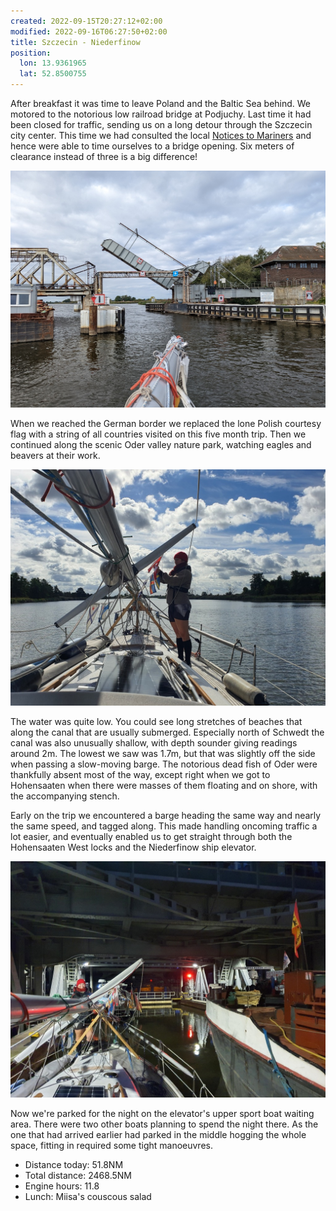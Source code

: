 ```yaml
---
created: 2022-09-15T20:27:12+02:00
modified: 2022-09-16T06:27:50+02:00
title: Szczecin - Niederfinow
position:
  lon: 13.9361965
  lat: 52.8500755
---
```


After breakfast it was time to leave Poland and the Baltic Sea behind. We motored to the notorious low railroad bridge at Podjuchy. Last time it had been closed for traffic, sending us on a long detour through the Szczecin city center. This time we had consulted the local [Notices to Mariners](https://szczecin.wody.gov.pl/komunikaty-nawigacyjne/114-nieprzypisany/1311-navigation-announcements-2023) and hence were able to time ourselves to a bridge opening. Six meters of clearance instead of three is a big difference!

![Image](../2022/052d87552093797fbdc37f0b877b26c0.jpg) 

When we reached the German border we replaced the lone Polish courtesy flag with a string of all countries visited on this five month trip. Then we continued along the scenic Oder valley nature park, watching eagles and beavers at their work.

![Image](../2022/e881de10fbb9b8927f0a6237e7490121.jpg) 

The water was quite low. You could see long stretches of beaches that along the canal that are usually submerged. Especially north of Schwedt the canal was also unusually shallow, with depth sounder giving readings around 2m. The lowest we saw was 1.7m, but that was slightly off the side when passing a slow-moving barge. The notorious dead fish of Oder were thankfully absent most of the way, except right when we got to Hohensaaten when there were masses of them floating and on shore, with the accompanying stench.

Early on the trip we encountered a barge heading the same way and nearly the same speed, and tagged along. This made handling oncoming traffic a lot easier, and eventually enabled us to get straight through both the Hohensaaten West locks and the Niederfinow ship elevator.

![Image](../2022/36d075c4239bdaf093917bac2e9b3636.jpg) 

Now we're parked for the night on the elevator's upper sport boat waiting area. There were two other boats planning to spend the night there. As the one that had arrived earlier had parked in the middle hogging the whole space, fitting in required some tight manoeuvres.

* Distance today: 51.8NM
* Total distance: 2468.5NM
* Engine hours: 11.8
* Lunch: Miisa's couscous salad
